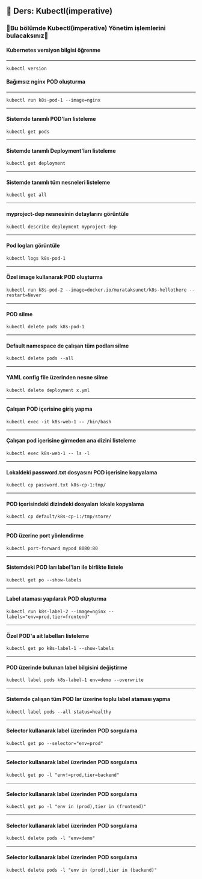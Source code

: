 ## 🧑 Ders: Kubectl(imperative)

### 📗Bu bölümde Kubectl(imperative) Yönetim işlemlerini bulacaksınız📗

#### Kubernetes versiyon bilgisi öğrenme
***
```
kubectl version
```
#### Bağımsız nginx POD oluşturma
***
```
kubectl run k8s-pod-1 --image=nginx
```
***
#### Sistemde tanımlı POD'ları listeleme
```
kubectl get pods
```
***
#### Sistemde tanımlı Deployment'ları listeleme
```
kubectl get deployment
```
***
#### Sistemde tanımlı tüm nesneleri listeleme
```
kubectl get all
```
***
#### myproject-dep nesnesinin detaylarını görüntüle
```
kubectl describe deployment myproject-dep
```
***
#### Pod logları görüntüle
```
kubectl logs k8s-pod-1
```
***
#### Özel image kullanarak POD oluşturma
```
kubectl run k8s-pod-2 --image=docker.io/murataksunet/k8s-hellothere --restart=Never
```
***
#### POD silme
```
kubectl delete pods k8s-pod-1
```
***
#### Default namespace de çalışan tüm podları silme
```
kubectl delete pods --all
```
***
#### YAML config file üzerinden nesne silme
```
kubectl delete deployment x.yml
```
***
#### Çalışan POD içerisine giriş yapma
```
kubectl exec -it k8s-web-1 -- /bin/bash
```
***
#### Çalışan pod içerisine girmeden ana dizini listeleme
```
kubectl exec k8s-web-1 -- ls -l
```
***
#### Lokaldeki password.txt dosyasını POD içerisine kopyalama
```
kubectl cp password.txt k8s-cp-1:tmp/
```
***
#### POD içerisindeki dizindeki dosyaları lokale kopyalama
```
kubectl cp default/k8s-cp-1:/tmp/store/
```
***
#### POD üzerine port yönlendirme 
```
kubectl port-forward mypod 8080:80
```
***
#### Sistemdeki POD ları label'ları ile birlikte listele 
```
kubectl get po --show-labels
```
***
#### Label ataması yapılarak POD oluşturma  
```
kubectl run k8s-label-2 --image=nginx --labels="env=prod,tier=frontend"
```
***
#### Özel POD'a ait labelları listeleme
```
kubectl get po k8s-label-1 --show-labels
```
***
#### POD üzerinde bulunan label bilgisini değiştirme
```
kubectl label pods k8s-label-1 env=demo --overwrite
```
***
#### Sistemde çalışan tüm POD lar üzerine toplu label ataması yapma 
```
kubectl label pods --all status=healthy
```
***
#### Selector kullanarak label üzerinden POD sorgulama
```
kubectl get po --selector="env=prod"
```
***
#### Selector kullanarak label üzerinden POD sorgulama
```
kubectl get po -l "env!=prod,tier=backend"
```
***
#### Selector kullanarak label üzerinden POD sorgulama
```
kubectl get po -l "env in (prod),tier in (frontend)"
```
***
#### Selector kullanarak label üzerinden POD sorgulama
```
kubectl delete pods -l "env=demo"
```
***
#### Selector kullanarak label üzerinden POD sorgulama
```
kubectl delete pods -l "env in (prod),tier in (backend)"
```
